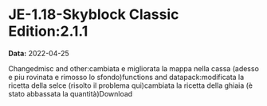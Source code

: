 # JE-1.18-Skyblock Classic Edition:2.1.1

**Data:** 2022-04-25

Changedmisc and other:cambiata e migliorata la mappa nella cassa (adesso e piu rovinata e rimosso lo sfondo)functions and datapack:modificata la ricetta della selce (risolto il problema qui)cambiata la ricetta della ghiaia (è stato abbassata la quantità)Download
